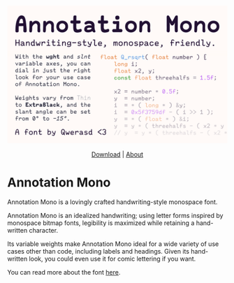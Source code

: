![Banner](./images/banner.png)

<p align="center">
  <a href="https://github.com/qwerasd205/AnnotationMono/releases/latest">Download</a>
  |
  <a href="https://qwerasd205.github.io/AnnotationMono">About</a>
</p>

# Annotation Mono

Annotation Mono is a lovingly crafted handwriting-style monospace font.

Annotation Mono is an idealized handwriting; using letter forms inspired
by monospace bitmap fonts, legibility is maximized while retaining a
hand-written character.

Its variable weights make Annotation Mono ideal for a wide variety of use
cases other than code, including labels and headings. Given its hand-written
look, you could even use it for comic lettering if you want.

You can read more about the font [here](https://qwerasd205.github.io/AnnotationMono).
